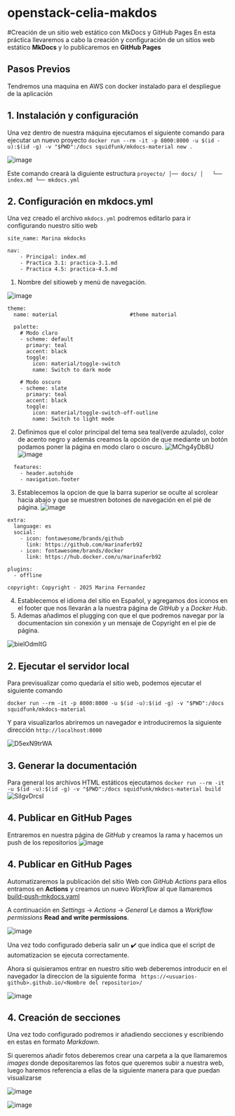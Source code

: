# openstack-celia-makdos
#Creación de un sitio web estático con MkDocs y GitHub Pages
En esta práctica llevaremos a cabo la creación y configuración de un sitios web estático **MkDocs** y lo publicaremos en **GitHub Pages**


## Pasos Previos
Tendremos una maquina en AWS con docker instalado para el despliegue de la aplicación

## 1. Instalación y configuración
Una vez dentro de nuestra máquina ejecutamos el siguiente comando para ejecutar un nuevo proyecto 
``
docker run --rm -it -p 8000:8000 -u $(id -u):$(id -g) -v "$PWD":/docs squidfunk/mkdocs-material new .
``

![image](https://github.com/user-attachments/assets/ae4e89e0-8415-4b3f-900a-c58a0d0c7c3f)

Este comando creará la diguiente estructura 
``
proyecto/
│── docs/
│   └── index.md
└── mkdocs.yml
``

## 2. Configuración en mkdocs.yml
Una vez creado el archivo `mkdocs.yml` podremos editarlo para ir configurando nuestro sitio web
````
site_name: Marina mkdocks 

nav:
    - Principal: index.md                    
    - Practica 3.1: practica-3.1.md
    - Practica 4.5: practica-4.5.md
````
1. Nombre del sitioweb y menú de navegación.
   
![image](https://github.com/user-attachments/assets/6d17879e-7193-459b-b6ef-0269fb1e7b36)

````
theme:
  name: material                       #theme material 

  palette:
    # Modo claro
    - scheme: default
      primary: teal                      
      accent: black
      toggle:
        icon: material/toggle-switch
        name: Switch to dark mode

    # Modo oscuro
    - scheme: slate
      primary: teal
      accent: black
      toggle:
        icon: material/toggle-switch-off-outline
        name: Switch to light mode
````
2. Definimos que  el color principal del tema sea teal(verde azulado), color de acento negro y además creamos la opción de que mediante un botón podamos poner la página en modo claro o oscuro.
![MChg4yDb8U](https://github.com/user-attachments/assets/c4f9c39d-3640-499d-9d76-e737b09bf7f8)
![image](https://github.com/user-attachments/assets/f40245c7-3d4b-4180-aeb5-9a09fbf9cebc)

````
  features:
    - header.autohide
    - navigation.footer
````
3. Establecemos la opcion de que la barra superior se oculte al scrolear hacia abajo y que se muestren botones de navegación en el pié de página.
![image](https://github.com/user-attachments/assets/6191ad77-6fb1-4af5-ad40-43cb8d5b7f0f)

````
extra:
  language: es
  social:
    - icon: fontawesome/brands/github 
      link: https://github.com/marinaferb92
    - icon: fontawesome/brands/docker
      link: https://hub.docker.com/u/marinaferb92

plugins:
  - offline

copyright: Copyright - 2025 Marina Fernandez
````
4. Establecemos el idioma del sitio en Español, y agregamos dos iconos en el footer que nos llevarán a la nuestra página de *GitHub* y a *Docker Hub*.
5. Ademas añadimos el plugging con que el que podremos navegar por la documentacion sin conexión y un mensaje de Copyright en el pie de página.

![bielOdmItG](https://github.com/user-attachments/assets/3d7f30e6-95f1-4dd5-9d34-b11c0cc82eb3)

## 2. Ejecutar el servidor local
Para previsualizar como quedaría el sitio web, podemos ejecutar el siguiente comando 
```
docker run --rm -it -p 8000:8000 -u $(id -u):$(id -g) -v "$PWD":/docs squidfunk/mkdocs-material
```
Y para visualizarlos abriremos un navegador e introduciremos la siguiente dirección ``http://localhost:8000``

![D5exN9trWA](https://github.com/user-attachments/assets/fd59bbb5-09dc-4b3d-8d7e-9fca5019bc65)

## 3. Generar la documentación
Para general los archivos HTML estáticos ejecutamos 
``
docker run --rm -it -u $(id -u):$(id -g) -v "$PWD":/docs squidfunk/mkdocs-material build
``
![SiIgvDrcsI](https://github.com/user-attachments/assets/b53839b0-5ed8-4b6d-b1f5-e9f65736aa7e)

## 4. Publicar en GitHub Pages
Entraremos en nuestra página de *GitHub* y creamos la rama y hacemos un push de los repositorios
![image](https://github.com/user-attachments/assets/8ea6ec2a-ad00-478b-af39-12ef3279b44c)

## 4. Publicar en GitHub Pages
Automatizaremos la publicación del sitio Web con *GitHub Actions*
para ellos entramos en **Actions** y creamos un nuevo *Workflow* al que llamaremos [build-push-mkdocs.yaml](.github/workflows/build-push-mkdocs.yaml)

A continuación en *Settings* -> *Actions* -> *General*
Le damos a *Workflow permissions* **Read and write permissions**.

![image](https://github.com/user-attachments/assets/f111dea7-c511-4749-a254-2d904012bb7d)

Una vez todo configurado deberia salir un :heavy_check_mark: que indica que el script de automatizacion se ejecuta correctamente.

Ahora si quisieramos entrar en nuestro sitio web deberemos introducir en el navegador la direccion de la siguiente forma
``
https://<usuarios-github>.github.io/<Nombre del repositorio>/``

![image](https://github.com/user-attachments/assets/964e83f2-2949-473a-b73d-9f18482e871c)


## 4. Creación de secciones
Una vez todo configurado podremos ir añadiendo secciones y escribiendo en estas en formato *Markdown*.

Si queremos añadir fotos deberemos crear una carpeta a la que llamaremos *images* donde depositaremos las fotos que queremos subir a nuestra web, luego haremos referencia a ellas de la siguiente manera para que puedan visualizarse

![image](https://github.com/user-attachments/assets/41e0c963-edd0-452b-99a9-90a7af801d44)

![image](https://github.com/user-attachments/assets/81546fb7-f011-4925-b951-f15d1aa1a410)





